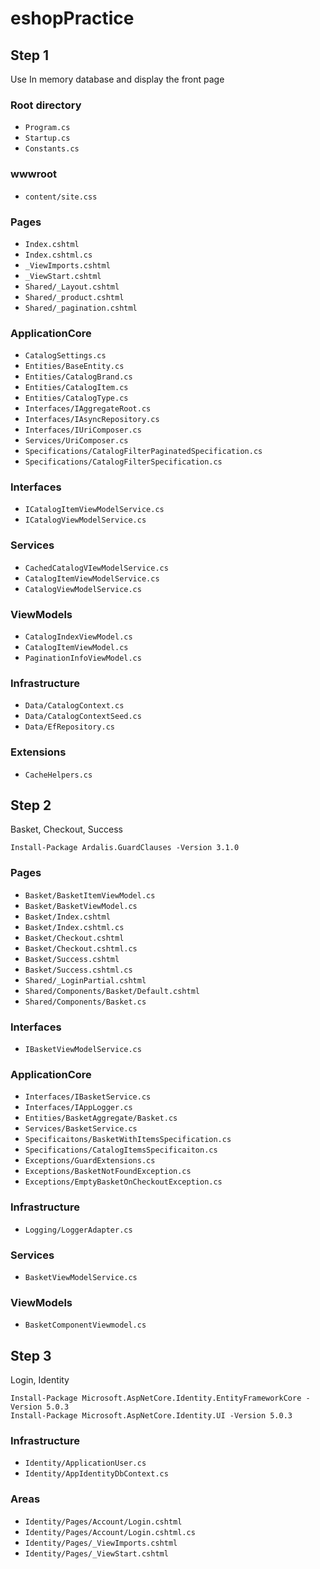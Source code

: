 # eshopPractice
## Step 1
Use In memory database and display the front page

### Root directory
- `Program.cs`
- `Startup.cs`
- `Constants.cs`

### wwwroot
- `content/site.css`

### Pages
- `Index.cshtml`
- `Index.cshtml.cs`
- `_ViewImports.cshtml`
- `_ViewStart.cshtml`
- `Shared/_Layout.cshtml`
- `Shared/_product.cshtml`
- `Shared/_pagination.cshtml`

### ApplicationCore
- `CatalogSettings.cs`
- `Entities/BaseEntity.cs`
- `Entities/CatalogBrand.cs`
- `Entities/CatalogItem.cs`
- `Entities/CatalogType.cs`
- `Interfaces/IAggregateRoot.cs`
- `Interfaces/IAsyncRepository.cs`
- `Interfaces/IUriComposer.cs`
- `Services/UriComposer.cs`
- `Specifications/CatalogFilterPaginatedSpecification.cs`
- `Specifications/CatalogFilterSpecification.cs`

### Interfaces
- `ICatalogItemViewModelService.cs`
- `ICatalogViewModelService.cs`

### Services
- `CachedCatalogVIewModelService.cs`
- `CatalogItemViewModelService.cs`
- `CatalogViewModelService.cs`

### ViewModels
- `CatalogIndexViewModel.cs`
- `CatalogItemViewModel.cs`
- `PaginationInfoViewModel.cs`

### Infrastructure
- `Data/CatalogContext.cs`
- `Data/CatalogContextSeed.cs`
- `Data/EfRepository.cs`

### Extensions
- `CacheHelpers.cs`

## Step 2
Basket, Checkout, Success

```
Install-Package Ardalis.GuardClauses -Version 3.1.0
```

### Pages
- `Basket/BasketItemViewModel.cs`
- `Basket/BasketViewModel.cs`
- `Basket/Index.cshtml`
- `Basket/Index.cshtml.cs`
- `Basket/Checkout.cshtml`
- `Basket/Checkout.cshtml.cs`
- `Basket/Success.cshtml`
- `Basket/Success.cshtml.cs`
- `Shared/_LoginPartial.cshtml`
- `Shared/Components/Basket/Default.cshtml`
- `Shared/Components/Basket.cs`

### Interfaces
- `IBasketViewModelService.cs`

### ApplicationCore
- `Interfaces/IBasketService.cs`
- `Interfaces/IAppLogger.cs`
- `Entities/BasketAggregate/Basket.cs`
- `Services/BasketService.cs`
- `Specificaitons/BasketWithItemsSpecification.cs`
- `Specifications/CatalogItemsSpecificaiton.cs`
- `Exceptions/GuardExtensions.cs`
- `Exceptions/BasketNotFoundException.cs`
- `Exceptions/EmptyBasketOnCheckoutException.cs`

### Infrastructure
- `Logging/LoggerAdapter.cs`

### Services
- `BasketViewModelService.cs`

### ViewModels
- `BasketComponentViewmodel.cs`

## Step 3
Login, Identity

```
Install-Package Microsoft.AspNetCore.Identity.EntityFrameworkCore -Version 5.0.3
Install-Package Microsoft.AspNetCore.Identity.UI -Version 5.0.3
```

### Infrastructure
- `Identity/ApplicationUser.cs`
- `Identity/AppIdentityDbContext.cs`

### Areas
- `Identity/Pages/Account/Login.cshtml`
- `Identity/Pages/Account/Login.cshtml.cs`
- `Identity/Pages/_ViewImports.cshtml`
- `Identity/Pages/_ViewStart.cshtml`
